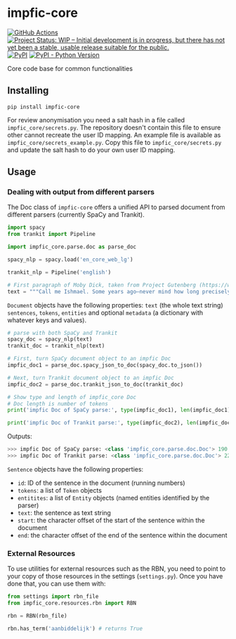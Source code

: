 # impfic-core

[![GitHub Actions](https://github.com/impact-and-fiction/impfic-core/workflows/tests/badge.svg)](https://github.com/impact-and-fiction/impfic-core/actions)
[![Project Status: WIP – Initial development is in progress, but there has not yet been a stable, usable release suitable for the public.](https://www.repostatus.org/badges/latest/wip.svg)](https://www.repostatus.org/#wip)
[![PyPI](https://img.shields.io/pypi/v/impfic-core)](https://pypi.org/project/impfic-core/)
[![PyPI - Python Version](https://img.shields.io/pypi/pyversions/impfic-core)](https://pypi.org/project/impfic-core/)

Core code base for common functionalities

## Installing

```shell
pip install impfic-core
```

For review anonymisation you need a salt hash in a file called `impfic_core/secrets.py`. The repository doesn't contain this file to ensure other cannot recreate the user ID mapping. 
An example file is available as `impfic_core/secrets_example.py`. Copy this file to `impfic_core/secrets.py` and update the salt hash to do your own user ID mapping.

## Usage

### Dealing with output from different parsers

The Doc class of `impfic-core` offers a unified API to parsed document from different parsers (currently SpaCy and Trankit).

```python
import spacy
from trankit import Pipeline

import impfic_core.parse.doc as parse_doc

spacy_nlp = spacy.load('en_core_web_lg')

trankit_nlp = Pipeline('english')

# First paragraph of Moby Dick, taken from Project Gutenberg (https://www.gutenberg.org/cache/epub/2701/pg2701-images.html)
text = """Call me Ishmael. Some years ago—never mind how long precisely—having little or no money in my purse, and nothing particular to interest me on shore, I thought I would sail about a little and see the watery part of the world. It is a way I have of driving off the spleen and regulating the circulation. Whenever I find myself growing grim about the mouth; whenever it is a damp, drizzly November in my soul; whenever I find myself involuntarily pausing before coffin warehouses, and bringing up the rear of every funeral I meet; and especially whenever my hypos get such an upper hand of me, that it requires a strong moral principle to prevent me from deliberately stepping into the street, and methodically knocking people’s hats off—then, I account it high time to get to sea as soon as I can. This is my substitute for pistol and ball. With a philosophical flourish Cato throws himself upon his sword; I quietly take to the ship. There is nothing surprising in this. If they but knew it, almost all men in their degree, some time or other, cherish very nearly the same feelings towards the ocean with me."""
```

`Document` objects have the following properties: `text` (the whole text string) `sentences`, `tokens`, `entities` and optional `metadata` (a dictionary with whatever keys and values).

```python
# parse with both SpaCy and Trankit
spacy_doc = spacy_nlp(text)
trankit_doc = trankit_nlp(text)

# First, turn SpaCy document object to an impfic Doc
impfic_doc1 = parse_doc.spacy_json_to_doc(spacy_doc.to_json())

# Next, turn Trankit document object to an impfic Doc
impfic_doc2 = parse_doc.trankit_json_to_doc(trankit_doc)

# Show type and length of impfic_core Doc
# Doc length is number of tokens
print('impfic Doc of SpaCy parse:', type(impfic_doc1), len(impfic_doc1))

print('impfic Doc of Trankit parse:', type(impfic_doc2), len(impfic_doc2))
```

Outputs:
```python
>>> impfic Doc of SpaCy parse: <class 'impfic_core.parse.doc.Doc'> 190
>>> impfic Doc of Trankit parse: <class 'impfic_core.parse.doc.Doc'> 226
```

`Sentence` objects have the following properties:

- `id`: ID of the sentence in the document (running numbers)
- `tokens`: a list of `Token` objects
- `entitites`: a list of `Entity` objects (named entities identified by the parser)
- `text`: the sentence as text string 
- `start`: the character offset of the start of the sentence within the document
- `end`: the character offset of the end of the sentence within the document

### External Resources

To use utilities for external resources such as the RBN, you need to point to your copy of those resources 
in the settings (`settings.py`). Once you have done that, you can use them with:

```python
from settings import rbn_file
from impfic_core.resources.rbn import RBN

rbn = RBN(rbn_file)

rbn.has_term('aanbiddelijk') # returns True
```
